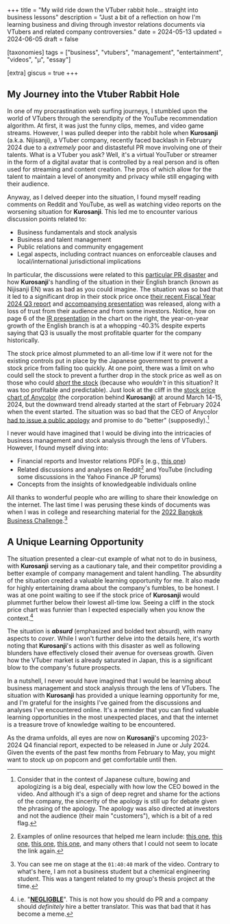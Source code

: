 +++
title = "My wild ride down the VTuber rabbit hole... straight into business lessons"
description = "Just a bit of a reflection on how I'm learning business and diving through investor relations documents via VTubers and related company controversies."
date = 2024-05-13
updated = 2024-06-05
draft = false

[taxonomies]
tags = ["business", "vtubers", "management", "entertainment", "videos", "μ", "essay"]

[extra]
giscus = true
+++

## My Journey into the Vtuber Rabbit Hole

In one of my procrastination web surfing journeys, I stumbled upon the world of VTubers through the serendipity of the YouTube recommendation algorithm. At first, it was just the funny clips, memes, and video game streams. However, I was pulled deeper into the rabbit hole when **Kurosanji** (a.k.a. Nijisanji), a VTuber company, recently faced backlash in February 2024 due to a _extremely_ poor and distasteful PR move involving one of their talents. What is a VTuber you ask? Well, it's a virtual YouTuber or streamer in the form of a digital avatar that is controlled by a real person and is often used for streaming and content creation. The pros of which allow for the talent to maintain a level of anonymity and privacy while still engaging with their audience.

Anyway, as I delved deeper into the situation, I found myself reading comments on Reddit and YouTube, as well as watching video reports on the worsening situation for **Kurosanji**. This led me to encounter various discussion points related to:

- Business fundamentals and stock analysis
- Business and talent management
- Public relations and community engagement
- Legal aspects, including contract nuances on enforceable clauses and local/international jurisdictional implications

In particular, the discussions were related to this [particular PR disaster](https://www.youtube.com/watch?v=qTAL-8v_HsQ) and how **Kurosanji**'s handling of the situation in their English branch (known as Nijisanji EN) was as bad as you could imagine. The situation was so bad that it led to a significant drop in their stock price once [their recent Fiscal Year 2024 Q3 report](https://ssl4.eir-parts.net/doc/5032/ir_material_for_fiscal_ym2/152505/00.pdf) and [accompanying presentation](https://ssl4.eir-parts.net/doc/5032/ir_material_for_fiscal_ym3/152506/00.pdf) was released, along with a loss of trust from their audience and from some investors. Notice, how on page 6 of the [IR presentation](https://ssl4.eir-parts.net/doc/5032/ir_material_for_fiscal_ym3/152506/00.pdf) in the chart on the right, the year-on-year growth of the English branch is at a whopping -40.3% despite experts saying that Q3 is usually the most profitable quarter for the company historically.

The stock price almost plummeted to an all-time low if it were not for the existing controls put in place by the Japanese government to prevent a stock price from falling too quickly. At one point, there was a limit on who could sell the stock to prevent a further drop in the stock price as well as on those who could [_short_ the stock](https://www.investopedia.com/terms/s/shortselling.asp) (because who _wouldn't_ in this situation? It was too profitable and predictable). Just look at the cliff in the [stock price chart of Anycolor](https://finance.yahoo.com/chart/5032.T) (the corporation behind **Kurosanji**) at around March 14-15, 2024, but the downward trend already started at the start of February 2024 when the event started. The situation was so bad that the CEO of Anycolor [had to issue a public apology](https://www.youtube.com/watch?v=c7zaTpwP8DQ) and promise to do "better" (supposedly).[^1]

I never would have imagined that I would be diving into the intricacies of business management and stock analysis through the lens of VTubers. However, I found myself diving into:

- Financial reports and Investor relations PDFs (e.g., [this one](https://contents.xj-storage.jp/xcontents/AS05169/6f83629b/c529/4e98/bcd5/a72ee44bcd82/20240513134452391s.pdf))
- Related discussions and analyses on Reddit[^2] and YouTube (including some discussions in the Yahoo Finance JP forums)
- Concepts from the insights of knowledgeable individuals online

All thanks to wonderful people who are willing to share their knowledge on the internet. The last time I was perusing these kinds of documents was when I was in college and researching material for the [2022 Bangkok Business Challenge](https://fb.watch/ehcWDuPn5L).[^3]

## A Unique Learning Opportunity

The situation presented a clear-cut example of what not to do in business, with **Kurosanji** serving as a cautionary tale, and their competitor providing a better example of company management and talent handling. The absurdity of the situation created a valuable learning opportunity for me. It also made for highly entertaining drama about the company's fumbles, to be honest. I was at one point waiting to see if the stock price of **Kurosanji** would plummet further below their lowest all-time low. Seeing a cliff in the stock price chart was funnier than I expected especially when you know the context.[^4]

The situation is **_absurd_** (emphasized and bolded text absurd), with many aspects to _cover_. While I won't further delve into the details here, it's worth noting that **Kurosanji**'s actions with this disaster as well as following blunders have effectively closed their avenue for overseas growth. Given how the VTuber market is already saturated in Japan, this is a significant blow to the company's future prospects.


In a nutshell, I never would have imagined that I would be learning about business management and stock analysis through the lens of VTubers. The situation with **Kurosanji** has provided a unique learning opportunity for me, and I'm grateful for the insights I've gained from the discussions and analyses I've encountered online. It's a reminder that you can find valuable learning opportunities in the most unexpected places, and that the internet is a treasure trove of knowledge waiting to be encountered. 

As the drama unfolds, all eyes are now on **Kurosanji**'s upcoming 2023-2024 Q4 financial report, expected to be released in June or July 2024. Given the events of the past few months from February to May, you might want to stock up on popcorn and get comfortable until then.

<!-- footnotes -->

[^1]: Consider that in the context of Japanese culture, bowing and apologizing is a big deal, especially with how low the CEO bowed in the video. And although it's a sign of deep regret and shame for the actions of the company, the sincerity of the apology is still up for debate given the phrasing of the apology. The apology was also directed at investors and not the audience (their main "customers"), which is a bit of a red flag.

[^2]: Examples of online resources that helped me learn include: [this one](https://old.reddit.com/r/kurosanji/comments/1cqspxg/holos_q4_results_have_dropped_time_to_feast/), [this one](https://old.reddit.com/r/kurosanji/comments/1bjy7qv/comment/kvyl2rf/), [this one](https://old.reddit.com/r/kurosanji/comments/1btujhh/comment/kxohmia), [this one](https://old.reddit.com/r/kurosanji/comments/1bi6lv6/they_were_limiting_who_could_sell_the_stocks/), and many others that I could not seem to locate the link again.

[^3]: You can see me on stage at the `01:40:40` mark of the video. Contrary to what's here, I am not a business student but a chemical engineering student. This was a tangent related to my group's thesis project at the time.

[^4]: i.e. "[**NEGLIGBLE**](https://ssl4.eir-parts.net/doc/5032/ir_material1/225561/00.pdf)". This is not how you should do PR and a company should _definitely_ hire a better translator. This was that bad that it has become a meme.
